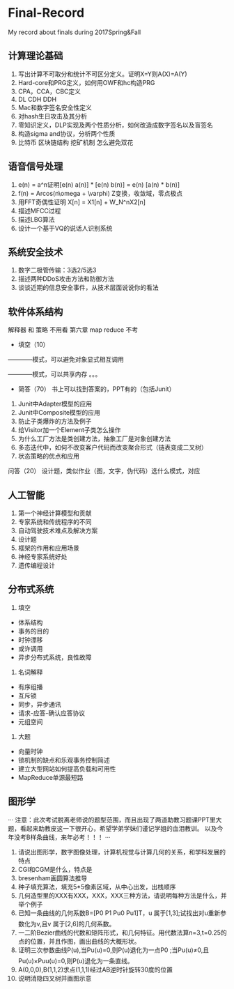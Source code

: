 # Final-Record
My record  about finals during 2017Spring&Fall

## 计算理论基础

1. 写出计算不可取分和统计不可区分定义。证明X=Y则A(X)=A(Y)
2. Hard-core和PRG定义，如何用OWF和hc构造PRG
3. CPA，CCA，CBC定义
4. DL CDH DDH
5. Mac和数字签名安全性定义
6. 对hash生日攻击及其分析
7. 零知识定义，DLP实现及两个性质分析，如何改造成数字签名以及盲签名
8. 构造sigma and协议，分析两个性质
9. 比特币 区块链结构 挖矿机制 怎么避免双花

## 语音信号处理

1. e(n) = a^n证明[e(n) a(n)] * [e(n) b(n)] = e(n) [a(n) * b(n)]
2. f(n) = Arcos(n\omega + \varphi) Z变换，收敛域，零点极点
3. 用FFT奇偶性证明 X[n] = X1[n] + W_N^nX2[n]
4. 描述MFCC过程
5. 描述LBG算法
6. 设计一个基于VQ的说话人识别系统

## 系统安全技术

1. 数字二极管传输：3选2/5选3
2. 描述两种DDoS攻击方法和防御方法
3. 谈谈近期的信息安全事件，从技术层面说说你的看法

## 软件体系结构
解释器 和 策略 不用看 第六章 map reduce 不考
- 填空（10）

————模式，可以避免对象显式相互调用

————模式，可以共享内存
。。。
- 简答（70）
书上可以找到答案的，PPT有的（包括Junit）
1. Junit中Adapter模型的应用
2. Junit中Composite模型的应用
3. 防止子类爆炸的方法及例子
4. 给Visitor加一个Element子类怎么操作
5. 为什么工厂方法是类创建方法，抽象工厂是对象创建方法
6. 多态迭代中，如何不改变客户代码而改变聚合形式（链表变成二叉树）
7. 状态策略的优点和应用

问答（20）
设计题，类似作业（图，文字，伪代码）选什么模式，对应

## 人工智能
1. 第一个神经计算模型和贡献
2. 专家系统和传统程序的不同
3. 自动驾驶技术难点及解决方案
4. 设计题
5. 框架的作用和应用场景
6. 神经专家系统好处
7. 遗传编程设计

## 分布式系统
1. 填空

- 体系结构
- 事务的目的
- 时钟漂移
- 或许调用
- 异步分布式系统，良性故障

1. 名词解释

- 有序组播
- 互斥锁
- 同步，异步通讯
- 请求-应答-确认应答协议
- 元组空间

1. 大题

- 向量时钟
- 锁机制的缺点和乐观事务控制简述
- 建立大型网站如何提高负载和可用性
- MapReduce单源最短路

## 图形学

···
注意：此次考试脱离老师说的题型范围，而且出现了两道助教习题课PPT里大题，看起来助教皮这一下很开心，希望学弟学妹们谨记学姐的血泪教训。
以及今年没考B样条曲线，来年必考！！！
···
1. 请说出图形学，数字图像处理，计算机视觉与计算几何的关系，和学科发展的特点
2. CGI和CGM是什么，特点是
3. bresenham画圆算法推导
4. 种子填充算法，填充5*5像素区域，从中心出发，出栈顺序
5. 几何造型里的XXX有XXX，XXX，XXX三种方法，请说明每种方法是什么，并举个例子
6. 已知一条曲线的几何系数B=[P0 P1 Pu0 Pu1]T，u 属于[1,3];试找出对u重新参数化为v,且v 属于[2,6]的几何系数。
7. 一二阶Bezier曲线的代数和矩阵形式，和几何特征。用代数法算n=3,t=0.25的点的位置，并且作图，画出曲线的大概形状。
8. 证明三次参数曲线P(u),当Pu(u)=0,则P(u)退化为一点P0 ;当Pu(u)≠0,且Pu(u)×Puu(u)=0,则P(u)退化为一条直线。
9. A(0,0,0),B(1,1,2)求点(1,1,1)经过AB逆时针旋转30度的位置
10. 说明消隐四叉树并画图示意

